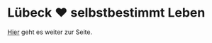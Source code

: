 # Lübeck ❤️ selbstbestimmt Leben

[Hier](https://github.com/luebeck-selbstbestimmt/webseite/wiki/) geht es weiter zur Seite.
